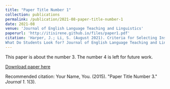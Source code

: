 ```yaml
---
title: "Paper Title Number 1"
collection: publications
permalink: /publication/2021-08-paper-title-number-1
date: 2021-08
venue: 'Journal of English Language Teaching and Linguistics'
paperurl: 'http://itisirene.github.io/files/paper1.pdf'
citation: 'Harper, J.; Li, S. (August 2021). Criteria for Selecting Instructors of English for Academic Purposes Courses:
What Do Students Look for? Journal of English Language Teaching and Linguistics, 6(2).'
---
```


This paper is about the number 3. The number 4 is left for future work.

[Download paper here](http://itisirene.github.io/files/paper1.pdf)

Recommended citation: Your Name, You. (2015). "Paper Title Number 3." <i>Journal 1</i>. 1(3).
